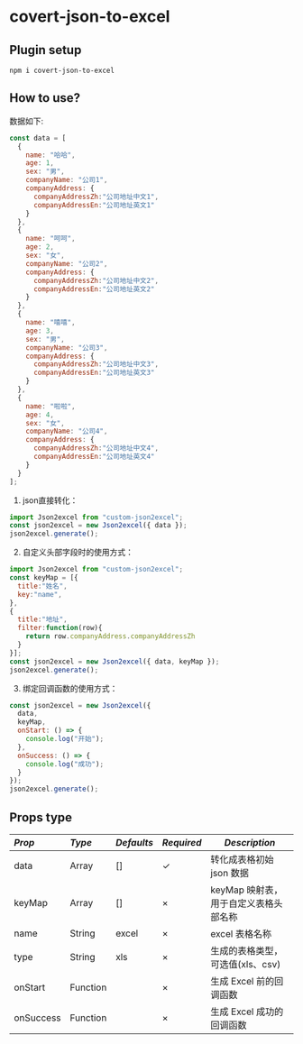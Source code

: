 # covert-json-to-excel

## Plugin setup

```
npm i covert-json-to-excel
```

## How to use?
数据如下:
```js
const data = [
  {
    name: "哈哈",
    age: 1,
    sex: "男",
    companyName: "公司1",
    companyAddress: {
      companyAddressZh:"公司地址中文1",
      companyAddressEn:"公司地址英文1"
    }
  },
  {
    name: "呵呵",
    age: 2,
    sex: "女",
    companyName: "公司2",
    companyAddress: {
      companyAddressZh:"公司地址中文2",
      companyAddressEn:"公司地址英文2"
    }
  },
  {
    name: "嘻嘻",
    age: 3,
    sex: "男",
    companyName: "公司3",
    companyAddress: {
      companyAddressZh:"公司地址中文3",
      companyAddressEn:"公司地址英文3"
    }
  },
  {
    name: "啦啦",
    age: 4,
    sex: "女",
    companyName: "公司4",
    companyAddress: {
      companyAddressZh:"公司地址中文4",
      companyAddressEn:"公司地址英文4"
    }
  }
];
```

1. json直接转化：

```js
import Json2excel from "custom-json2excel";
const json2excel = new Json2excel({ data });
json2excel.generate();
```

2. 自定义头部字段时的使用方式：

```js
import Json2excel from "custom-json2excel";
const keyMap = [{
  title:"姓名",
  key:"name",
},
{
  title:"地址",
  filter:function(row){
    return row.companyAddress.companyAddressZh
  }
}];
const json2excel = new Json2excel({ data, keyMap });
json2excel.generate();
```


3. 绑定回调函数的使用方式：

```js
const json2excel = new Json2excel({
  data,
  keyMap,
  onStart: () => {
    console.log("开始");
  },
  onSuccess: () => {
    console.log("成功");
  }
});
json2excel.generate();
```

## Props type

| _Prop_    | _Type_   | _Defaults_ | _Required_ | _Description_                                                      |
| :-------- | :------- | :--------- | :--------- | ------------------------------------------------------------------ |
| data      | Array    | []         | ✓          | 转化成表格初始 json 数据                                           |
| keyMap    | Array    | []         | ×          | keyMap 映射表，用于自定义表格头部名称                              |
| name      | String   | excel      | ×          | excel 表格名称                                                     |
| type      | String   | xls        | ×          | 生成的表格类型，可选值(xls、csv)                                   |
| onStart   | Function |            | ×          | 生成 Excel 前的回调函数                                            |
| onSuccess | Function |            | ×          | 生成 Excel 成功的回调函数                                          |
